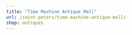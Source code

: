 ```yaml
---
title: "Time Machine Antique Mall"
url: /saint-peters/time-machine-antique-mall/
shop: antiques
---
```

